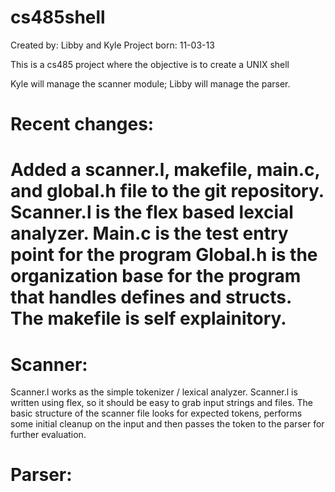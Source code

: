 cs485shell
==========

Created by: Libby and Kyle
Project born: 11-03-13

This is a cs485 project where the objective is to create a UNIX shell

Kyle will manage the scanner module; Libby will manage the parser.

Recent changes:
=========
Added a scanner.l, makefile, main.c, and global.h file to the git repository.
Scanner.l is the flex based lexcial analyzer.
Main.c is the test entry point for the program
Global.h is the organization base for the program that handles defines and structs.
The makefile is self explainitory.
==========

Scanner:
==========
Scanner.l works as the simple tokenizer / lexical analyzer.
Scanner.l is written using flex, so it should be easy to grab input strings
and files.  The basic structure of the scanner file looks for expected tokens, performs some initial cleanup on the input and then passes the token to the parser
for further evaluation.

Parser:
==========
